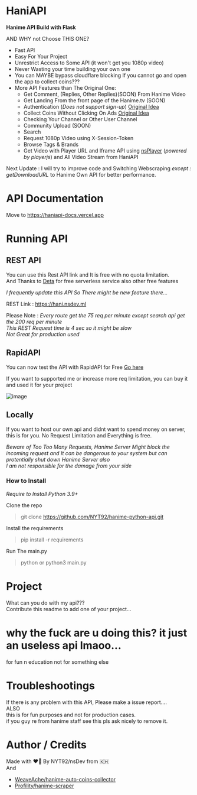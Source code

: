 # HaniAPI  
**Hanime API Build with Flask**

AND WHY not Choose THIS ONE?

- Fast API  
- Easy For Your Project
- Unrestrict Access to Some API (it won't get you 1080p video)  
- Never Wasting your time building your own one
- You can MAYBE bypass cloudflare blocking If you cannot go and open the app to collect coins???  
- More API Features than The Original One:  
  - Get Comment, (Replies, Other Replies)(SOON) From Hanime Video
  - Get Landing From the front page of the Hanime.tv (SOON)
  - Authentication (*Does not support sign-up*) [Original Idea](#author--credits)
  - Collect Coins Without Clicking On Ads [Original Idea](#author--credits)
  - Checking Your Channel or Other User Channel
  - Community Upload (SOON)
  - Search
  - Request 1080p Video using X-Session-Token
  - Browse Tags & Brands
  - Get Video with Player URL and Iframe API using [nsPlayer](https://player.nscdn.ml) (*powered by playerjs*) and All Video Stream from HaniAPI  
  
Next Update : I will try to improve code and Switching Webscraping *except : getDownloadURL* to Hanime Own API for better performance. 

# API Documentation

Move to https://haniapi-docs.vercel.app

# Running API

## REST API

You can use this Rest API link and It is free with no quota limitation.  
And Thanks to [Deta](https://deta.sh) for free serverless service also other free features  

*I frequently update this API So There might be new feature there...*

REST Link : https://hani.nsdev.ml

Please Note :
*Every route get the 75 req per minute except search api get the 200 req per minute*  
*This REST Request time is 4 sec so it might be slow*  
*Not Great for production used*  

## RapidAPI

You can now test the API with RapidAPI for Free
[Go here](
https://rapidapi.com/NYT92/api/hanime-python-api/)

If you want to supported me or increase more req limitation, you can buy it and used it for your project

![image](https://user-images.githubusercontent.com/53612429/160621674-cd628e26-1e64-4229-91e7-09f6fb8b953e.png)


## Locally

If you want to host our own api and didnt want to spend money on server, this is for you. 
No Request Limitation and Everything is free.  

*Beware of Too Too Many Requests, Hanime Server Might block the incoming request and It can be dangerous to your system but can protentially shut down Hanime Server also*  
*I am not responsible for the damage from your side*

### How to Install

*Require to Install Python 3.9+*

Clone the repo
> git clone https://github.com/NYT92/hanime-python-api.git

Install the requirements
> pip install -r requirements

Run The main.py
> python or python3 main.py

# Project

What can you do with my api???  
Contribute this readme to add one of your project...

# why the fuck are u doing this? it just an useless api lmaoo...

for fun n education not for something else

# Troubleshootings

If there is any problem with this API, Please make a issue report....  
ALSO  
this is for fun purposes and not for production cases.  
if you guy re from hanime staff see this pls ask nicely to remove it.  


# Author / Credits

Made with :heart_on_fire: By NYT92/nsDev from :cambodia:  
And  
- [WeaveAche/hanime-auto-coins-collector](https://github.com/WeaveAche/hanime-auto-coins-collector)  
- [Profility/hanime-scraper](https://github.com/Profility/hanime-scraper)
